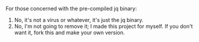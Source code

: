 For those concerned with the pre-compiled jq binary:
1. No, it's not a virus or whatever, it's just the jq binary.
2. No, I'm not going to remove it; I made this project for myself. If you don't want it, fork this and make your own version.
